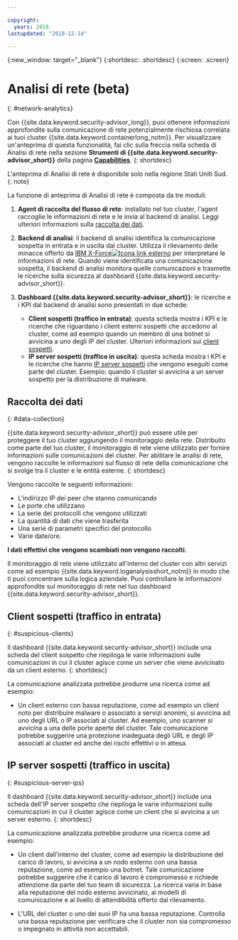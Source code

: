 ```yaml
---

copyright:
  years: 2018
lastupdated: "2018-12-14"

---
```


{:new_window: target="_blank"}
{:shortdesc: .shortdesc}
{:screen: .screen}

# Analisi di rete (beta)
{: #network-analytics}


Con {{site.data.keyword.security-advisor_long}}, puoi ottenere informazioni approfondite sulla comunicazione di rete potenzialmente rischiosa correlata ai tuoi cluster {{site.data.keyword.containerlong_notm}}. Per visualizzare un'anteprima di questa funzionalità, fai clic sulla freccia nella scheda di Analisi di rete nella sezione **Strumenti di {{site.data.keyword.security-advisor_short}}** della pagina [**Capabilities**](https://cloud.ibm.com/security-advisor#/capabilities).
{: shortdesc}

L'anteprima di Analisi di rete è disponibile solo nella regione Stati Uniti Sud.
{: note}

La funzione di anteprima di Analisi di rete è composta da tre moduli:

1. **Agent di raccolta del flusso di rete**: installato nel tuo cluster, l'agent raccoglie le informazioni di rete e le invia al backend di analisi. Leggi ulteriori informazioni sulla [raccolta dei dati](#data-collection).

2. **Backend di analisi**: il backend di analisi identifica la comunicazione sospetta in entrata e in uscita dal cluster. Utilizza il rilevamento delle minacce offerto da [IBM X-Force![Icona link esterno](../../icons/launch-glyph.svg "Icona link esterno")](https://www.ibm.com/security/xforce) per interpretare le informazioni di rete. Quando viene identificata una comunicazione sospetta, il backend di analisi monitora quelle comunicazioni e trasmette le ricerche sulla sicurezza al dashboard {{site.data.keyword.security-advisor_short}}.

3. **Dashboard {{site.data.keyword.security-advisor_short}}**: le ricerche e i KPI dal backend di analisi sono presentati in due schede:

   - **Client sospetti (traffico in entrata)**: questa scheda mostra i KPI e le ricerche che riguardano i client esterni sospetti che accedono al cluster, come ad esempio quando un membro di una botnet si avvicina a uno degli IP del cluster. Ulteriori informazioni sui [client sospetti](#suspicious-clients).
   - **IP server sospetti (traffico in uscita)**: questa scheda mostra i KPI e le ricerche che hanno [IP server sospetti](#suspicious-server-ips) che vengono eseguiti come parte del cluster. Esempio: quando il cluster si avvicina a un server sospetto per la distribuzione di malware.


## Raccolta dei dati
{: #data-collection}

{{site.data.keyword.security-advisor_short}} può essere utile per proteggere il tuo cluster aggiungendo il monitoraggio della rete. Distribuito come parte del tuo cluster, il monitoraggio di rete viene utilizzato per fornire informazioni sulle comunicazioni del cluster. Per abilitare le analisi di rete, vengono raccolte le informazioni sul flusso di rete della comunicazione che si svolge tra il cluster e le entità esterne.
{: shortdesc}

Vengono raccolte le seguenti informazioni:

* L'indirizzo IP dei peer che stanno comunicando
* Le porte che utilizzano
* La serie dei protocolli che vengono utilizzati
* La quantità di dati che viene trasferita
* Una serie di parametri specifici del protocollo
* Varie date/ore.

**I dati effettivi che vengono scambiati non vengono raccolti**.

Il monitoraggio di rete viene utilizzato all'interno del cluster con altri servizi come ad esempio {{site.data.keyword.loganalysisshort_notm}} in modo che ti puoi concentrare sulla logica aziendale. Puoi controllare le informazioni approfondite sul monitoraggio di rete nel tuo dashboard {{site.data.keyword.security-advisor_short}}.


## Client sospetti (traffico in entrata)
{: #suspicious-clients}

Il dashboard {{site.data.keyword.security-advisor_short}} include una scheda del client sospetto che riepiloga le varie informazioni sulle comunicazioni in cui il cluster agisce come un server che viene avvicinato da un client esterno.
{: shortdesc}

La comunicazione analizzata potrebbe produrre una ricerca come ad esempio:

- Un client esterno con bassa reputazione, come ad esempio un client noto per distribuire malware o associato a servizi anonimi, si avvicina ad uno degli URL o IP associati al cluster. Ad esempio, uno scanner si avvicina a una delle porte aperte del cluster. Tale comunicazione potrebbe suggerire una protezione inadeguata degli URL e degli IP associati al cluster ed anche dei rischi effettivi o in attesa.


## IP server sospetti (traffico in uscita)
{: #suspicious-server-ips}

Il dashboard {{site.data.keyword.security-advisor_short}} include una scheda dell'IP server sospetto che riepiloga le varie informazioni sulle comunicazioni in cui il cluster agisce come un client che si avvicina a un server esterno.
{: shortdesc}

La comunicazione analizzata potrebbe produrre una ricerca come ad esempio:

- Un client dall'interno del cluster, come ad esempio la distribuzione del carico di lavoro, si avvicina a un nodo esterno con una bassa reputazione, come ad esempio una botnet. Tale comunicazione potrebbe suggerire che il carico di lavoro è compromesso e richiede attenzione da parte del tuo team di sicurezza. La ricerca varia in base alla reputazione del nodo esterno avvicinato, ai modelli di comunicazione e al livello di attendibilità offerto dal rilevamento.

- L'URL del cluster o uno dei suoi IP ha una bassa reputazione. Controlla una bassa reputazione per verificare che il cluster non sia compromesso o impegnato in attività non accettabili.
